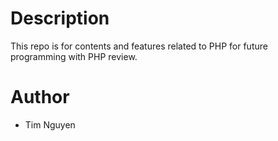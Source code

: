 # Description

This repo is for contents and features related to PHP for future programming with PHP review.

# Author

- Tim Nguyen
